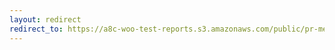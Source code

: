 ```yaml
---
layout: redirect
redirect_to: https://a8c-woo-test-reports.s3.amazonaws.com/public/pr-merge/40504/api/index.html
---
```

